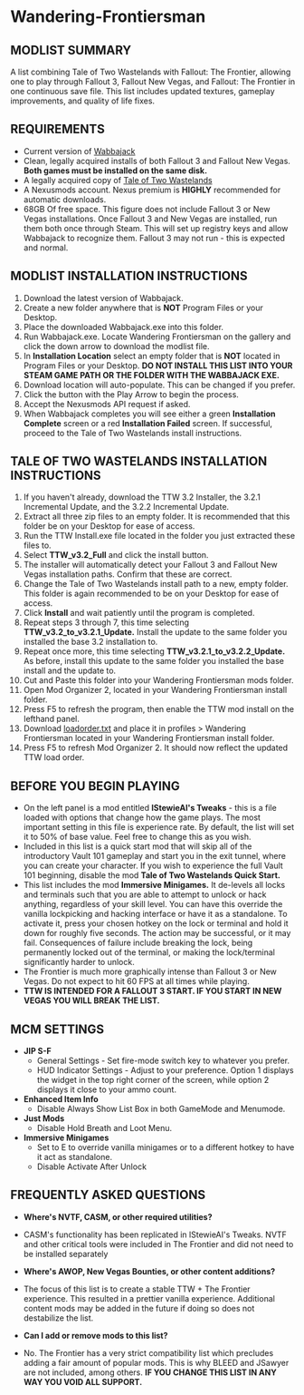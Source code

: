 # Wandering-Frontiersman
## MODLIST SUMMARY
A list combining Tale of Two Wastelands with Fallout: The Frontier, allowing one to play through Fallout 3, Fallout New Vegas, and Fallout: The Frontier in one continuous save file. This list includes updated textures, gameplay improvements, and quality of life fixes.

## REQUIREMENTS
* Current version of [Wabbajack](https://github.com/wabbajack-tools/wabbajack/releases)
* Clean, legally acquired installs of both Fallout 3 and Fallout New Vegas. **Both games must be installed on the same disk.**
* A legally acquired copy of [Tale of Two Wastelands](https://taleoftwowastelands.com/dl)
* A Nexusmods account. Nexus premium is **HIGHLY** recommended for automatic downloads.
* 68GB Of free space. This figure does not include Fallout 3 or New Vegas installations.
Once Fallout 3 and New Vegas are installed, run them both once through Steam. This will set up registry keys and allow Wabbajack to recognize them. Fallout 3 may not run - this is expected and normal.

## MODLIST INSTALLATION INSTRUCTIONS
1. Download the latest version of Wabbajack.
2. Create a new folder anywhere that is **NOT** Program Files or your Desktop.
3. Place the downloaded Wabbajack.exe into this folder.
4. Run Wabbajack.exe. Locate Wandering Frontiersman on the gallery and click the down arrow to download the modlist file.
5. In **Installation Location** select an empty folder that is **NOT** located in Program Files or your Desktop. **DO NOT INSTALL THIS LIST INTO YOUR STEAM GAME PATH OR THE FOLDER WITH THE WABBAJACK EXE.**
6. Download location will auto-populate. This can be changed if you prefer.
7. Click the button with the Play Arrow to begin the process.
8. Accept the Nexusmods API request if asked.
9. When Wabbajack completes you will see either a green **Installation Complete** screen or a red **Installation Failed** screen. If successful, proceed to the Tale of Two Wastelands install instructions.

## TALE OF TWO WASTELANDS INSTALLATION INSTRUCTIONS
1. If you haven't already, download the TTW 3.2 Installer, the 3.2.1 Incremental Update, and the 3.2.2 Incremental Update.
2. Extract all three zip files to an empty folder. It is recommended that this folder be on your Desktop for ease of access.
3. Run the TTW Install.exe file located in the folder you just extracted these files to.
4. Select **TTW_v3.2_Full** and click the install button.
5. The installer will automatically detect your Fallout 3 and Fallout New Vegas installation paths. Confirm that these are correct.
6. Change the Tale of Two Wastelands install path to a new, empty folder. This folder is again recommended to be on your Desktop for ease of access.
7. Click **Install** and wait patiently until the program is completed.
8. Repeat steps 3 through 7, this time selecting **TTW_v3.2_to_v3.2.1_Update.** Install the update to the same folder you installed the base 3.2 installation to.
9. Repeat once more, this time selecting **TTW_v3.2.1_to_v3.2.2_Update.** As before, install this update to the same folder you installed the base install and the update to.
10. Cut and Paste this folder into your Wandering Frontiersman mods folder.
11. Open Mod Organizer 2, located in your Wandering Frontiersman install folder. 
12. Press F5 to refresh the program, then enable the TTW mod install on the lefthand panel.
13. Download [loadorder.txt](https://drive.google.com/file/d/1dWpzJmbreDCbo8s6Kx6pa4eKMCeXsAYx/view?usp=sharing) and place it in profiles > Wandering Frontiersman located in your Wandering Frontiersman install folder.
14. Press F5 to refresh Mod Organizer 2. It should now reflect the updated TTW load order.

## BEFORE YOU BEGIN PLAYING
* On the left panel is a mod entitled **lStewieAI's Tweaks** - this is a file loaded with options that change how the game plays. The most important setting in this file is experience rate. By default, the list will set it to 50% of base value. Feel free to change this as you wish.
* Included in this list is a quick start mod that will skip all of the introductory Vault 101 gameplay and start you in the exit tunnel, where you can create your character. If you wish to experience the full Vault 101 beginning, disable the mod **Tale of Two Wastelands Quick Start.**
* This list includes the mod **Immersive Minigames.** It de-levels all locks and terminals such that you are able to attempt to unlock or hack anything, regardless of your skill level. You can have this override the vanilla lockpicking and hacking interface or have it as a standalone. To activate it, press your chosen hotkey on the lock or terminal and hold it down for roughly five seconds. The action may be successful, or it may fail. Consequences of failure include breaking the lock, being permanently locked out of the terminal, or making the lock/terminal significantly harder to unlock.
* The Frontier is much more graphically intense than Fallout 3 or New Vegas. Do not expect to hit 60 FPS at all times while playing.
* **TTW IS INTENDED FOR A FALLOUT 3 START. IF YOU START IN NEW VEGAS YOU WILL BREAK THE LIST.**

## MCM SETTINGS
*  **JIP S-F**
    * General Settings - Set fire-mode switch key to whatever you prefer.
    * HUD Indicator Settings - Adjust to your preference. Option 1 displays the widget in the top right corner of the screen, while option 2 displays it close to your ammo count.
* **Enhanced Item Info**
    * Disable Always Show List Box in both GameMode and Menumode.
* **Just Mods**
    * Disable Hold Breath and Loot Menu.
* **Immersive Minigames**
    * Set to E to override vanilla minigames or to a different hotkey to have it act as standalone.
    * Disable Activate After Unlock

## FREQUENTLY ASKED QUESTIONS
* **Where's NVTF, CASM, or other required utilities?**
* CASM's functionality has been replicated in lStewieAI's Tweaks. NVTF and other critical tools were included in The Frontier and did not need to be installed separately

* **Where's AWOP, New Vegas Bounties, or other content additions?**
* The focus of this list is to create a stable TTW + The Frontier experience. This resulted in a prettier vanilla experience. Additional content mods may be added in the future if doing so does not destabilize the list.

* **Can I add or remove mods to this list?**
* No. The Frontier has a very strict compatibility list which precludes adding a fair amount of popular mods. This is why BLEED and JSawyer are not included, among others. **IF YOU CHANGE THIS LIST IN ANY WAY YOU VOID ALL SUPPORT.**
